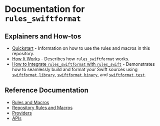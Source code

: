 # Documentation for `rules_swiftformat`

## Explainers and How-tos

- [Quickstart](/README.md#quickstart) - Information on how to use the rules and macros in this repository.
- [How It Works](/doc/how_it_works.md) - Describes how `rules_swiftformat` works.
- [How to Integrate `rules_swiftformat` with `rules_swift`](/doc/integrate_with_rules_swift.md) -
 Demonstrates how to seamlessly build and format your Swift sources using
[`swiftformat_library`](/doc/rules_and_macros_overview.md#swiftformat_library),
[`swiftformat_binary`](/doc/rules_and_macros_overview.md#swiftformat_binary), and
[`swiftformat_test`](/doc/rules_and_macros_overview.md#swiftformat_test). 

## Reference Documentation

- [Rules and Macros](/doc/rules_and_macros_overview.md)
- [Repository Rules and Macros](/doc/repository_rules_overview.md)
- [Providers](/doc/providers_overview.md)
- [APIs](/doc/api.md)
